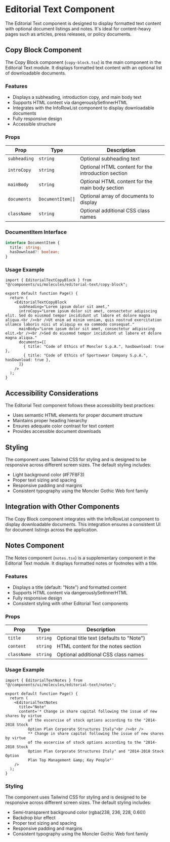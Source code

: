 # Editorial Text Component

The Editorial Text component is designed to display formatted text content with optional document listings and notes. It's ideal for content-heavy pages such as articles, press releases, or policy documents.

## Copy Block Component

The Copy Block component (`copy-block.tsx`) is the main component in the Editorial Text module. It displays formatted text content with an optional list of downloadable documents.

### Features

- Displays a subheading, introduction copy, and main body text
- Supports HTML content via dangerouslySetInnerHTML
- Integrates with the InfoRowList component to display downloadable documents
- Fully responsive design
- Accessible structure

### Props

| Prop         | Type             | Description                                        |
| ------------ | ---------------- | -------------------------------------------------- |
| `subheading` | `string`         | Optional subheading text                           |
| `introCopy`  | `string`         | Optional HTML content for the introduction section |
| `mainBody`   | `string`         | Optional HTML content for the main body section    |
| `documents`  | `DocumentItem[]` | Optional array of documents to display             |
| `className`  | `string`         | Optional additional CSS class names                |

### DocumentItem Interface

```typescript
interface DocumentItem {
  title: string;
  hasDownload?: boolean;
}
```

### Usage Example

```tsx
import { EditorialTextCopyBlock } from "@/components/ui/molecules/editorial-text/copy-block";

export default function Page() {
  return (
    <EditorialTextCopyBlock
      subheading="Lorem ipsum dolor sit amet,"
      introCopy="Lorem ipsum dolor sit amet, consectetur adipiscing elit. Sed do eiusmod tempor incididunt ut labore et dolore magna aliqua.<br /><br />Ut enim ad minim veniam, quis nostrud exercitation ullamco laboris nisi ut aliquip ex ea commodo consequat."
      mainBody="Lorem ipsum dolor sit amet, consectetur adipiscing elit.<br /><br />Sed do eiusmod tempor incididunt ut labore et dolore magna aliqua."
      documents={[
        { title: "Code of Ethics of Moncler S.p.A.", hasDownload: true },
        { title: "Code of Ethics of Sportswear Company S.p.A.", hasDownload: true },
      ]}
    />
  );
}
```

## Accessibility Considerations

The Editorial Text component follows these accessibility best practices:

- Uses semantic HTML elements for proper document structure
- Maintains proper heading hierarchy
- Ensures adequate color contrast for text content
- Provides accessible document downloads

## Styling

The component uses Tailwind CSS for styling and is designed to be responsive across different screen sizes. The default styling includes:

- Light background color (#F7F8F3)
- Proper text sizing and spacing
- Responsive padding and margins
- Consistent typography using the Moncler Gothic Web font family

## Integration with Other Components

The Copy Block component integrates with the InfoRowList component to display downloadable documents. This integration ensures a consistent UI for document listings across the application.

## Notes Component

The Notes component (`notes.tsx`) is a supplementary component in the Editorial Text module. It displays formatted notes or footnotes with a title.

### Features

- Displays a title (default: "Note") and formatted content
- Supports HTML content via dangerouslySetInnerHTML
- Fully responsive design
- Consistent styling with other Editorial Text components

### Props

| Prop        | Type     | Description                              |
| ----------- | -------- | ---------------------------------------- |
| `title`     | `string` | Optional title text (defaults to "Note") |
| `content`   | `string` | HTML content for the notes section       |
| `className` | `string` | Optional additional CSS class names      |

### Usage Example

```tsx
import { EditorialTextNotes } from "@/components/ui/molecules/editorial-text/notes";

export default function Page() {
  return (
    <EditorialTextNotes
      title="Note"
      content='* Change in share capital following the issue of new shares by virtue
          of the escercise of stock options according to the "2014-2018 Stock
          Option Plan Corporate Structures Italy"<br /><br />
          ** Change in share capital following the issue of new shares by virtue
          of the escercise of stock options according to the "2014-2018 Stock
          Option Plan Corporate Structures Italy" and "2014-2018 Stock Option
          Plan Top Management &amp; Key People"'
    />
  );
}
```

### Styling

The component uses Tailwind CSS for styling and is designed to be responsive across different screen sizes. The default styling includes:

- Semi-transparent background color (rgba(238, 236, 228, 0.60))
- Backdrop blur effect
- Proper text sizing and spacing
- Responsive padding and margins
- Consistent typography using the Moncler Gothic Web font family
